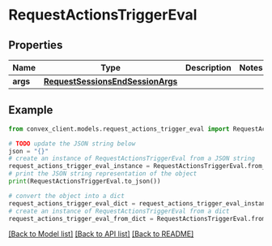 # RequestActionsTriggerEval


## Properties

Name | Type | Description | Notes
------------ | ------------- | ------------- | -------------
**args** | [**RequestSessionsEndSessionArgs**](RequestSessionsEndSessionArgs.md) |  | 

## Example

```python
from convex_client.models.request_actions_trigger_eval import RequestActionsTriggerEval

# TODO update the JSON string below
json = "{}"
# create an instance of RequestActionsTriggerEval from a JSON string
request_actions_trigger_eval_instance = RequestActionsTriggerEval.from_json(json)
# print the JSON string representation of the object
print(RequestActionsTriggerEval.to_json())

# convert the object into a dict
request_actions_trigger_eval_dict = request_actions_trigger_eval_instance.to_dict()
# create an instance of RequestActionsTriggerEval from a dict
request_actions_trigger_eval_from_dict = RequestActionsTriggerEval.from_dict(request_actions_trigger_eval_dict)
```
[[Back to Model list]](../README.md#documentation-for-models) [[Back to API list]](../README.md#documentation-for-api-endpoints) [[Back to README]](../README.md)


